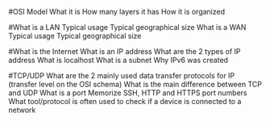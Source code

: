 #OSI Model
What it is
How many layers it has
How it is organized

#What is a LAN
Typical usage
Typical geographical size
What is a WAN
Typical usage
Typical geographical size

#What is the Internet
What is an IP address
What are the 2 types of IP address
What is localhost
What is a subnet
Why IPv6 was created

#TCP/UDP
What are the 2 mainly used data transfer protocols for IP (transfer level on the OSI schema)
What is the main difference between TCP and UDP
What is a port
Memorize SSH, HTTP and HTTPS port numbers
What tool/protocol is often used to check if a device is connected to a network
